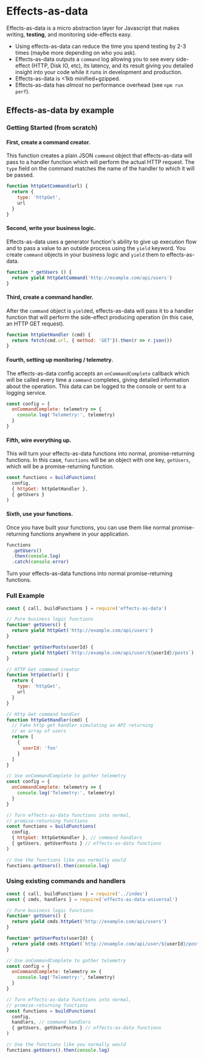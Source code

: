 # Effects-as-data

Effects-as-data is a micro abstraction layer for Javascript that makes writing, **testing**, and monitoring side-effects easy.

* Using effects-as-data can reduce the time you spend testing by 2-3 times (maybe more depending on who you ask).
* Effects-as-data outputs a `command` log allowing you to see every side-effect (HTTP, Disk IO, etc), its latency, and its result giving you detailed insight into your code while it runs in development and production.
* Effects-as-data is <1kb minified+gzipped.
* Effects-as-data has *almost* no performance overhead (see `npm run perf`).

## Effects-as-data by example

### Getting Started (from scratch)

#### First, create a command creator.
This function creates a plain JSON `command` object that effects-as-data will pass to a handler function which will perform the actual HTTP request.  The `type` field on the command matches the name of the handler to which it will be passed.
```js
function httpGetCommand(url) {
  return {
    type: 'httpGet',
    url
  }
}
```

#### Second, write your business logic.
Effects-as-data uses a generator function's ability to give up execution flow and to pass a value to an outside process using the `yield` keyword.  You create `command` objects in your business logic and `yield` them to effects-as-data.
```js
function * getUsers () {
  return yield httpGetCommand('http://example.com/api/users')
}
```

#### Third, create a command handler.
After the `command` object is `yield`ed, effects-as-data will pass it to a handler function that will perform the side-effect producing operation (in this case, an HTTP GET request).
```js
function httpGetHandler (cmd) {
  return fetch(cmd.url, { method: 'GET'}).then(r => r.json())
}
```

#### Fourth, setting up monitoring / telemetry.
The effects-as-data config accepts an `onCommandComplete` callback which will be called every time a `command` completes, giving detailed information about the operation.  This data can be logged to the console or sent to a logging service.
```js
const config = {
  onCommandComplete: telemetry => {
    console.log('Telemetry:', telemetry)
  }
}
```

#### Fifth, wire everything up.
This will turn your effects-as-data functions into normal, promise-returning functions.  In this case, `functions` will be an object with one key, `getUsers`, which will be a promise-returning function.
```js
const functions = buildFunctions(
  config,
  { httpGet: httpGetHandler },
  { getUsers }
)

```

#### Sixth, use your functions.
Once you have built your functions, you can use them like normal promise-returning functions anywhere in your application.
```js
functions
  .getUsers()
  .then(console.log)
  .catch(console.error)
```

Turn your effects-as-data functions into normal promise-returning functions.

### Full Example

```js
const { call, buildFunctions } = require('effects-as-data')

// Pure business logic functions
function* getUsers() {
  return yield httpGet('http://example.com/api/users')
}

function* getUserPosts(userId) {
  return yield httpGet(`http://example.com/api/user/${userId}/posts`)
}

// HTTP Get command creator
function httpGet(url) {
  return {
    type: 'httpGet',
    url
  }
}

// Http Get command handler
function httpGetHandler(cmd) {
  // Fake http get handler simulating an API returning
  // an array of users
  return [
    {
      userId: 'foo'
    }
  ]
}

// Use onCommandComplete to gather telemetry
const config = {
  onCommandComplete: telemetry => {
    console.log('Telemetry:', telemetry)
  }
}

// Turn effects-as-data functions into normal,
// promise-returning functions
const functions = buildFunctions(
  config,
  { httpGet: httpGetHandler }, // command handlers
  { getUsers, getUserPosts } // effects-as-data functions
)

// Use the functions like you normally would
functions.getUsers().then(console.log)

```

### Using existing commands and handlers

```js
const { call, buildFunctions } = require('../index')
const { cmds, handlers } = require('effects-as-data-universal')

// Pure business logic functions
function* getUsers() {
  return yield cmds.httpGet('http://example.com/api/users')
}

function* getUserPosts(userId) {
  return yield cmds.httpGet(`http://example.com/api/user/${userId}/posts`)
}

// Use onCommandComplete to gather telemetry
const config = {
  onCommandComplete: telemetry => {
    console.log('Telemetry:', telemetry)
  }
}

// Turn effects-as-data functions into normal,
// promise-returning functions
const functions = buildFunctions(
  config,
  handlers, // command handlers
  { getUsers, getUserPosts } // effects-as-data functions
)

// Use the functions like you normally would
functions.getUsers().then(console.log)
```
